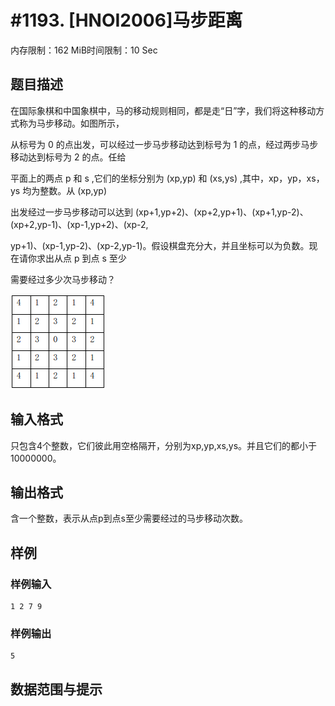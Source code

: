 # #1193. [HNOI2006]马步距离

内存限制：162 MiB时间限制：10 Sec

## 题目描述

在国际象棋和中国象棋中，马的移动规则相同，都是走&ldquo;日&rdquo;字，我们将这种移动方式称为马步移动。如图所示，

从标号为 0 的点出发，可以经过一步马步移动达到标号为 1 的点，经过两步马步移动达到标号为 2 的点。任给

平面上的两点 p 和 s ,它们的坐标分别为 (xp,yp) 和 (xs,ys) ,其中，xp，yp，xs，ys 均为整数。从 (xp,yp) 

出发经过一步马步移动可以达到 (xp+1,yp+2)、(xp+2,yp+1)、(xp+1,yp-2)、(xp+2,yp-1)、(xp-1,yp+2)、(xp-2,

yp+1)、(xp-1,yp-2)、(xp-2,yp-1)。假设棋盘充分大，并且坐标可以为负数。现在请你求出从点 p 到点 s 至少

需要经过多少次马步移动？

![](upload/201606/horse.png)

## 输入格式

只包含4个整数，它们彼此用空格隔开，分别为xp,yp,xs,ys。并且它们的都小于10000000。

## 输出格式

含一个整数，表示从点p到点s至少需要经过的马步移动次数。

## 样例

### 样例输入

    
    1 2 7 9
    

### 样例输出

    
    5
    

## 数据范围与提示
